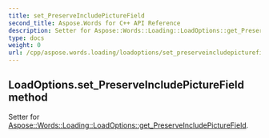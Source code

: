 ```yaml
---
title: set_PreserveIncludePictureField
second_title: Aspose.Words for C++ API Reference
description: Setter for Aspose::Words::Loading::LoadOptions::get_PreserveIncludePictureField. 
type: docs
weight: 0
url: /cpp/aspose.words.loading/loadoptions/set_preserveincludepicturefield/
---
```

## LoadOptions.set_PreserveIncludePictureField method


Setter for [Aspose::Words::Loading::LoadOptions::get_PreserveIncludePictureField](./get_preserveincludepicturefield/).

